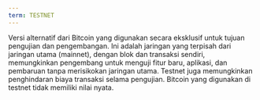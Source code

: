 ```yaml
---
term: TESTNET
---
```


Versi alternatif dari Bitcoin yang digunakan secara eksklusif untuk tujuan pengujian dan pengembangan. Ini adalah jaringan yang terpisah dari jaringan utama (mainnet), dengan blok dan transaksi sendiri, memungkinkan pengembang untuk menguji fitur baru, aplikasi, dan pembaruan tanpa merisikokan jaringan utama. Testnet juga memungkinkan penghindaran biaya transaksi selama pengujian. Bitcoin yang digunakan di testnet tidak memiliki nilai nyata.
